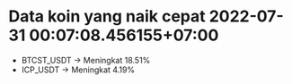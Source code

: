 # Data koin yang naik cepat 2022-07-31 00:07:08.456155+07:00

* BTCST_USDT -> Meningkat 18.51%
* ICP_USDT -> Meningkat 4.19%

